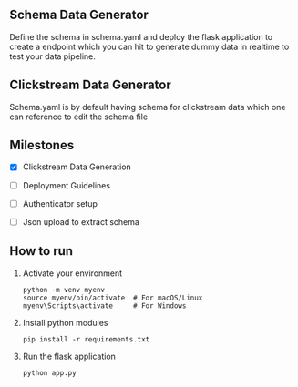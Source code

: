 ## Schema Data Generator
Define the schema in schema.yaml and deploy the flask application to create a endpoint which you can hit to generate dummy data in realtime to test your data pipeline.

## Clickstream Data Generator
Schema.yaml is by default having schema for clickstream data which one can reference to edit the schema file

## Milestones
- [X] Clickstream Data Generation
- [ ] Deployment Guidelines 
- [ ] Authenticator setup
- [ ] Json upload to extract schema



## How to run
1. Activate your environment
    ```
    python -m venv myenv 
    source myenv/bin/activate  # For macOS/Linux
    myenv\Scripts\activate     # For Windows 
    ```
2. Install python modules

    ```pip install -r requirements.txt```

3. Run the flask application

    ```python app.py```

